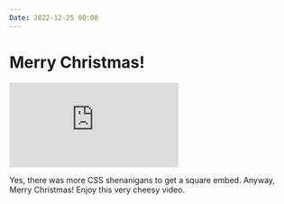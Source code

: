 ```yaml
---
Date: 2022-12-25 00:00
---
```


# Merry Christmas!

<p><div class="video-container-square"><iframe class="video" frameborder="0" src="https://www.youtube.com/embed/NC_E2zW5KQs" allowfullscreen></iframe></div></p>

<div class="caption"><p>Yes, there was more CSS shenanigans to get a square embed. Anyway, Merry Christmas! Enjoy this very cheesy video.</p></div>